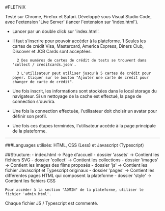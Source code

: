#FLETNIX

Testé sur Chrome, Firefox et Safari.
Développé sous Visual Studio Code, avec l'extension 'Live Server' (lancer l'extension sur 'index.html').


- Lancer par un double click sur 'index.html'.

- Il faut s'inscrire pour pouvoir accéder à la plateforme.
        1 Seules les cartes de crédit Visa, Mastercard, America Express, Diners Club, Discover et JCB Cards sont acceptées.

        2 Des numéros de cartes de crédit de tests se trouvent dans 'collect / creditcards.json'.

        3 L'utilisateur peut utiliser jusqu'à 5 cartes de crédit pour payer. Cliquer sur le bouton "Ajouter une carte de crédit pour changer de carte de crédit".
        

- Une fois inscrit, les informations sont stockées dans le local storage du navigateur. Si un nettoyage de la cache est effectué, la page de connection s'ouvrira.

- Une fois la connection effectuée, l'utilisateur doit choisir un avatar pour définir son profil.

- Une fois ces étapes terminées, l'utilisateur accède à la page principale de la plateforme.

-----------------------------------------------------------------------------------------------------------

###Languages utilisés: HTML, CSS (Less) et Javascript (Typescript)

##Structure:
    - index.html            ->  Page d'accueil
    - dossier 'assets'      ->  Contient les fichiers SVG
    - dossier 'collect'     ->  Contient les collections
    - dossier 'images'      ->  Contient les images des films proposés
    - dossier 'js'          ->  Contient les fichier Javascript et Typescript originaux
    - dossier 'pages'       ->  Contient les différentes pages HTML qui composent la plateforme
    - dossier 'style'       ->  Contient les fichiers CSS

    Pour accéder à la section "ADMIN" de la plateforme, utiliser le fichier 'admin.html'.

Chaque fichier JS / Typescript est commenté.
